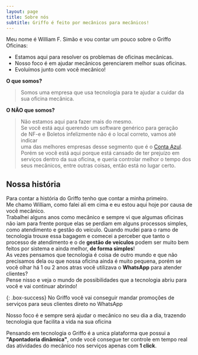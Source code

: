 ```yaml
---
layout: page
title: Sobre nós
subtitle: Griffo é feito por mecânicos para mecânicos!
---
```




Meu nome é William F. Simão e vou contar um pouco sobre o Griffo Oficinas:

- Estamos aqui para resolver os problemas de oficinas mecânicas.
- Nosso foco é em ajudar mecânicos gerenciarem melhor suas oficinas.
- Evoluímos junto com você mecânico!

**O que somos?**

> Somos uma empresa que usa tecnologia para te ajudar a cuidar da sua 
> oficina mecânica.


**O NÃO que somos?**

> Não estamos aqui para fazer mais do mesmo.<br />
> Se você está aqui querendo um software genérico para geração <br />
> de NF-e e Boletos infelizmente não é o local correto, vamos até indicar <br />
> uma das melhores empresas desse segmento que é o [Conta Azul](https://contaazul.com/).<br />
> Porém se você está aqui porque está cansado de ter prejuízo em serviços
> dentro da sua oficina, e queria controlar melhor o tempo dos seus
> mecânicos, entre outras coisas, então está no lugar certo.


## Nossa história
Para contar a história do Griffo tenho que contar a minha primeiro.<br />
Me chamo William, como falei ali em cima e eu estou aqui hoje por causa de você mecânico.<br />
Trabalhei alguns anos como mecânico e sempre vi que algumas oficinas não iam para frente porque elas se perdiam em alguns processos simples, como atendimento e gestão do veículo.
Quando mudei para o ramo de tecnologia trouxe essa bagagem e comecei a perceber que tanto o processo de atendimento e o de **gestão de veículos** podem ser muito bem feitos por sistema e ainda melhor, **de forma simples**!<br />
As vezes pensamos que tecnologia é coisa de outro mundo e que não precisamos dela ou que nossa oficina ainda é muito pequena, porém se você olhar há 1 ou 2 anos atras você utilizava o **WhatsApp** para atender clientes?<br />
Pense nisso e veja o mundo de possibilidades que a tecnologia abriu para você e vai continuar abrindo!

{: .box-success}
No Griffo você vai conseguir mandar promoções de serviços para seus clientes direto no WhatsApp

Nosso foco é e sempre será ajudar o mecânico no seu dia a dia, trazendo tecnologia que facilita a vida na sua oficina

Pensando em tecnologia o Griffo é a unica plataforma que possui a **"Apontadoria dinâmica"**, onde você consegue ter controle em tempo real das atividades do mecânico nos serviços apenas com **1 click**.
